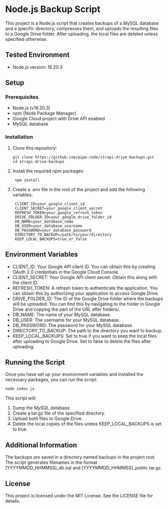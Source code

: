 # Node.js Backup Script

This project is a Node.js script that creates backups of a MySQL database and a specific directory, compresses them, and uploads the resulting files to a Google Drive folder. After uploading, the local files are deleted unless specified otherwise.

## Tested Environment

- Node.js version: 18.20.3

## Setup

### Prerequisites

- Node.js (v18.20.3)
- npm (Node Package Manager)
- Google Cloud project with Drive API enabled
- MySQL database

### Installation

1. Clone this repository:

       git clone https://github.com/pipe-code/strapi-drive-backups.git
       cd strapi-drive-backups

2. Install the required npm packages:

        npm install

3. Create a .env file in the root of the project and add the following variables:

        CLIENT_ID=your_google_client_id
        CLIENT_SECRET=your_google_client_secret
        REFRESH_TOKEN=your_google_refresh_token
        DRIVE_FOLDER_ID=your_google_drive_folder_id
        DB_NAME=your_database_name
        DB_USER=your_database_username
        DB_PASSWORD=your_database_password
        DIRECTORY_TO_BACKUP=/path/to/your/directory
        KEEP_LOCAL_BACKUPS=true_or_false

## Environment Variables
- CLIENT_ID: Your Google API client ID. You can obtain this by creating OAuth 2.0 credentials in the Google Cloud Console.
- CLIENT_SECRET: Your Google API client secret. Obtain this along with the client ID.
- REFRESH_TOKEN: A refresh token to authenticate the application. You can obtain this by authorizing your application to access Google Drive.
- DRIVE_FOLDER_ID: The ID of the Google Drive folder where the backups will be uploaded. You can find this by navigating to the folder in Google Drive and copying the part of the URL after folders/.
- DB_NAME: The name of your MySQL database.
- DB_USER: The username for your MySQL database.
- DB_PASSWORD: The password for your MySQL database.
- DIRECTORY_TO_BACKUP: The path to the directory you want to backup.
- KEEP_LOCAL_BACKUPS: Set to true if you want to keep the local files after uploading to Google Drive. Set to false to delete the files after uploading.

## Running the Script
Once you have set up your environment variables and installed the necessary packages, you can run the script:

    node index.js

This script will:

1. Dump the MySQL database.
2. Create a tar.gz file of the specified directory.
3. Upload both files to Google Drive.
4. Delete the local copies of the files unless KEEP_LOCAL_BACKUPS is set to true.

## Additional Information
The backups are saved in a directory named backups in the project root.
The script generates filenames in the format [YYYYMMDD_HHMMSS]_db.sql and [YYYYMMDD_HHMMSS]_public.tar.gz.

## License
This project is licensed under the MIT License. See the LICENSE file for details.